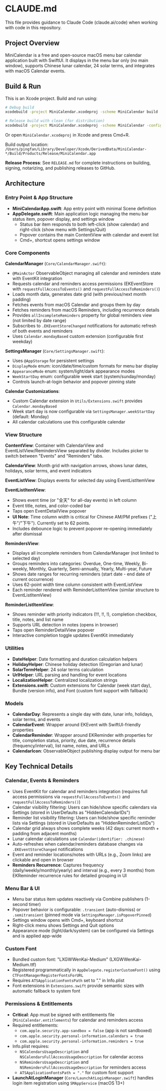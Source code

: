 # CLAUDE.md

This file provides guidance to Claude Code (claude.ai/code) when working with code in this repository.

## Project Overview

MiniCalendar is a free and open-source macOS menu bar calendar application built with SwiftUI. It displays in the menu bar only (no main window), supports Chinese lunar calendar, 24 solar terms, and integrates with macOS Calendar events.

## Build & Run

This is an Xcode project. Build and run using:
```bash
# Debug build
xcodebuild -project MiniCalendar.xcodeproj -scheme MiniCalendar build

# Release build with clean (for distribution)
xcodebuild -project MiniCalendar.xcodeproj -scheme MiniCalendar -configuration Release clean build
```

Or open `MiniCalendar.xcodeproj` in Xcode and press Cmd+R.

Build output location: `/Users/pingfan/Library/Developer/Xcode/DerivedData/MiniCalendar-*/Build/Products/Release/MiniCalendar.app`

**Release Process**: See `RELEASE.md` for complete instructions on building, signing, notarizing, and publishing releases to GitHub.

## Architecture

### Entry Point & App Structure
- **MiniCalendarApp.swift**: App entry point with minimal Scene definition
- **AppDelegate.swift**: Main application logic managing the menu bar status item, popover display, and settings window
  - Status bar item responds to both left-click (show calendar) and right-click (show menu with Settings/Quit)
  - Popover contains the main ContentView with calendar and event list
  - Cmd+, shortcut opens settings window

### Core Components

**CalendarManager** (`Core/CalendarManager.swift`):
- `@MainActor` ObservableObject managing all calendar and reminders state with EventKit integration
- Requests calendar and reminders access permissions (EKEventStore with `requestFullAccessToEvents()` and `requestFullAccessToReminders()`)
- Loads month data, generates date grid (with previous/next month padding)
- Fetches events from macOS Calendar and groups them by day
- Fetches reminders from macOS Reminders, including recurrence details
- Provides `allIncompleteReminders` property for global reminders view (not limited by date range)
- Subscribes to `.EKEventStoreChanged` notifications for automatic refresh of both events and reminders
- Uses `Calendar.mondayBased` custom extension (configurable first weekday)

**SettingsManager** (`Core/SettingsManager.swift`):
- Uses `@AppStorage` for persistent settings
- `DisplayMode` enum: icon/date/time/custom formats for menu bar display
- `AppearanceMode` enum: system/light/dark appearance modes
- `WeekStartDay` enum: configurable week start (system/sunday/monday)
- Controls launch-at-login behavior and popover pinning state

**Calendar Customizations**:
- Custom Calendar extension in `Utils/Extensions.swift` provides `Calendar.mondayBased`
- Week start day is now configurable via `SettingsManager.weekStartDay` (default: Monday)
- All calendar calculations use this configurable calendar

### View Structure

**ContentView**: Container with CalendarView and EventListView/RemindersView separated by divider. Includes picker to switch between "Events" and "Reminders" tabs.

**CalendarView**: Month grid with navigation arrows, shows lunar dates, holidays, solar terms, and event indicators

**EventListView**: Displays events for selected day using EventListItemView

**EventListItemView**:
- Shows event time (or "全天" for all-day events) in left column
- Event title, notes, and color-coded bar
- Taps open EventDetailView popover
- **UI Note**: Time column width is critical for Chinese AM/PM prefixes ("上午"/"下午"). Currently set to 62 points.
- Includes debounce logic to prevent popover re-opening immediately after dismissal

**RemindersView**:
- Displays all incomplete reminders from CalendarManager (not limited to selected day)
- Groups reminders into categories: Overdue, One-time, Weekly, Bi-weekly, Monthly, Quarterly, Semi-annually, Yearly, Multi-year, Future
- Shows date ranges for recurring reminders (start date - end date of current occurrence)
- Uses 62-point width time column consistent with EventListView
- Each reminder rendered with ReminderListItemView (similar structure to EventListItemView)

**ReminderListItemView**:
- Shows reminder with priority indicators (!!!, !!, !), completion checkbox, title, notes, and list name
- Supports URL detection in notes (opens in browser)
- Taps open ReminderDetailView popover
- Interactive completion toggle updates EventKit immediately

### Utilities

- **DateHelper**: Date formatting and duration calculation helpers
- **HolidayHelper**: Chinese holiday detection (Gregorian and lunar)
- **SolarTermHelper**: 24 solar terms calculation
- **UrlHelper**: URL parsing and handling for event locations
- **LocalizationHelper**: Centralized localization strings
- **Extensions.swift**: Custom extensions for Calendar (week start day), Bundle (version info), and Font (custom font support with fallback)

### Models

- **CalendarDay**: Represents a single day with date, lunar info, holidays, solar terms, and events
- **CalendarEvent**: Wrapper around EKEvent with SwiftUI-friendly properties
- **CalendarReminder**: Wrapper around EKReminder with properties for title, completion status, priority, due date, recurrence details (frequency/interval), list name, notes, and URLs
- **CalendarIcon**: ObservableObject publishing display output for menu bar

## Key Technical Details

### Calendar, Events & Reminders
- Uses EventKit for calendar and reminders integration (requires full access permissions via `requestFullAccessToEvents()` and `requestFullAccessToReminders()`)
- Calendar visibility filtering: Users can hide/show specific calendars via Settings (stored in UserDefaults as "HiddenCalendarIDs")
- Reminder list visibility filtering: Users can hide/show specific reminder lists via Settings (stored in UserDefaults as "HiddenReminderListIDs")
- Calendar grid always shows complete weeks (42 days: current month + padding from adjacent months)
- Lunar calendar calculations use `Calendar(identifier: .chinese)`
- Auto-refreshes when calendar/reminders database changes via `.EKEventStoreChanged` notifications
- Event and reminder locations/notes with URLs (e.g., Zoom links) are clickable and open in browser
- **Reminders Recurrence**: Captures frequency (daily/weekly/monthly/yearly) and interval (e.g., every 3 months) from EKReminder recurrence rules for detailed grouping in UI

### Menu Bar & UI
- Menu bar status item updates reactively via Combine publishers (1-second timer)
- Popover behavior is configurable: `.transient` (auto-dismiss) or `.semitransient` (pinned mode via `SettingsManager.isPopoverPinned`)
- Settings window opens with Cmd+, keyboard shortcut
- Right-click menu shows Settings and Quit options
- Appearance mode (light/dark/system) can be configured via Settings and is applied app-wide

### Custom Font
- Bundled custom font: "LXGWWenKai-Medium" (LXGWWenKai-Medium.ttf)
- Registered programmatically in `AppDelegate.registerCustomFont()` using `CTFontManagerRegisterFontsForURL`
- Requires `ATSApplicationFontsPath` set to "." in Info.plist
- Font extensions in `Extensions.swift` provide semantic sizes with automatic fallback to system font

### Permissions & Entitlements
- **Critical**: App must be signed with entitlements file (`MiniCalendar.entitlements`) for calendar and reminders access
- Required entitlements:
  - `com.apple.security.app-sandbox = false` (app is not sandboxed)
  - `com.apple.security.personal-information.calendars = true`
  - `com.apple.security.personal-information.reminders = true`
- Info.plist requires:
  - `NSCalendarsUsageDescription` and `NSCalendarsFullAccessUsageDescription` for calendar access
  - `NSRemindersUsageDescription` and `NSRemindersFullAccessUsageDescription` for reminders access
  - `ATSApplicationFontsPath = "."` for custom font support
- **LaunchAtLoginManager** (`Core/LaunchAtLoginManager.swift`) handles login item registration using `SMAppService` (macOS 13+)
